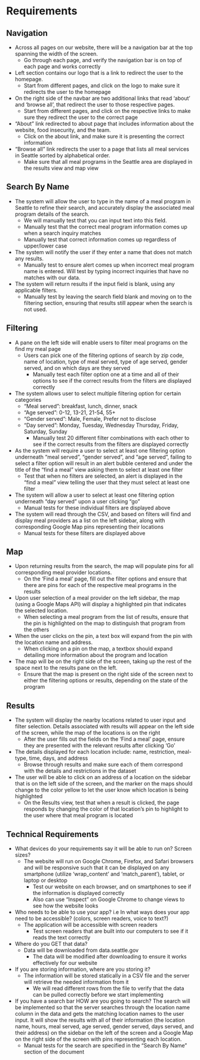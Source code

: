 # Requirements

## Navigation
- Across all pages on our website, there will be a navigation bar at the top spanning the width of the screen.
    - Go through each page, and verify the navigation bar is on top of each page and works correctly
- Left section contains our logo that is a link to redirect the user to the homepage. 
    - Start from different pages, and click on the logo to make sure it redirects the user to the homepage 
- On the right side of the navbar are two additional links that read ‘about’ and ‘browse all’, that redirect the user to those respective pages.
    - Start from different pages, and click on the respective links to make sure they redirect the user to the correct page
- “About” link redirected to about page that includes information about the website, food insecurity, and the team. 
    - Click on the about link, and make sure it is presenting the correct information
- “Browse all” link redirects the user to a page that lists all meal services in Seattle sorted by alphabetical order.
    - Make sure that all meal programs in the Seattle area are displayed in the results view and map view

## Search By Name
- The system will allow the user to type in the name of a meal program in Seattle to refine their search, and accurately display the associated meal program details of the search.
    - We will manually test that you can input text into this field.
    - Manually test that the correct meal program information comes up when a search inquiry matches
    - Manually test that correct information comes up regardless of upper/lower case
- The system will notify the user if they enter a name that does not match any results.
    - Manually test to ensure alert comes up when incorrect meal program name is entered. Will test by typing incorrect inquiries that have no matches with our data.
- The system will return results if the input field is blank, using any applicable filters.  
    - Manually test by leaving the search field blank and moving on to the filtering section, ensuring that results still appear when the search is not used.

## Filtering
- A pane on the left side will enable users to filter meal programs on the find my meal page
    - Users can pick one of the filtering options of search by zip code, name of location, type of meal served, type of age served, gender served, and on which days are they served
        - Manually test each filter option one at a time and all of their options to see if the correct results from the filters are displayed correctly 
- The system allows user to select multiple filtering option for certain categories 
    - “Meal served”: breakfast, lunch, dinner, snack
    - “Age served”: 0-12, 13-21, 21-54, 55+
    - “Gender served”: Male, Female, Prefer not to disclose
    - “Day served”: Monday, Tuesday, Wednesday Thursday, Friday, Saturday, Sunday
        - Manually test 20 different filter combinations with each other to see if the correct results from the filters are displayed correctly 
- As the system will require a user to select at least one filtering option underneath “meal served”, “gender served”, and “age served”, failing to select a filter option will result in an alert bubble centered and under the title of the “find a meal” view asking them to select at least one filter
    - Test that when no filters are selected, an alert is displayed in the “find a meal” view telling the user that they must select at least one filter
- The system will allow a user to select at least one filtering option underneath “day served” upon a user clicking “go”
    - Manual tests for these individual filters are displayed above
- The system will read through the CSV, and based on filters will find and display meal providers as a list on the left sidebar, along with corresponding Google Map pins representing their locations
    - Manual tests for these filters are displayed above

## Map
- Upon returning results from the search, the map will populate pins for all corresponding meal provider locations.
    - On the ‘Find a meal’ page, fill out the filter options and ensure that there are pins for each of the respective meal programs in the results
- Upon user selection of a meal provider on the left sidebar, the map (using a Google Maps API) will display a highlighted pin that indicates the selected location. 
    - When selecting a meal program from the list of results, ensure that the pin is highlighted on the map to distinguish that program from the others
- When the user clicks on the pin, a text box will expand from the pin with the location name and address. 
    - When clicking on a pin on the map, a textbox should expand detailing more information about the program and location
- The map will be on the right side of the screen, taking up the rest of the space next to the results pane on the left. 
    - Ensure that the map is present on the right side of the screen next to either the filtering options or results, depending on the state of the program

## Results
- The system will display the nearby locations related to user input and filter selection. Details associated with results will appear on the left side of the screen, while the map of the locations is on the right
    - After the user fills out the fields on the ‘Find a meal’ page, ensure they are presented with the relevant results after clicking ‘Go’
- The details displayed for each location include: name, restriction, meal-type, time, days, and address
    - Browse through results and make sure each of them correspond with the details and restrictions in the dataset
- The user will be able to click on an address of a location on the sidebar that is on the left side of the screen, and the marker on the maps should change to the color yellow to let the user know which location is being highlighted
    - On the Results view, test that when a result is clicked, the page responds by changing the color of that location’s pin to highlight to the user where that meal program is located

## Technical Requirements
- What devices do your requirements say it will be able to run on? Screen sizes?
    - The website will run on Google Chrome, Firefox, and Safari browsers and will be responsive such that it can be displayed on any smartphone (utilize ‘wrap_content’ and ‘match_parent’), tablet, or laptop or desktop
        - Test our website on each browser, and on smartphones to see if the information is displayed correctly
        - Also can use “Inspect” on Google Chrome to change views to see how the website looks
- Who needs to be able to use your app? i.e In what ways does your app need to be accessible? (colors, screen readers, voice to text?)
    - The application will be accessible with screen readers
        - Test screen readers that are built into our computers to see if it reads the text correctly
- Where do you GET that data?
    - Data will be downloaded from data.seattle.gov
        - The data will be modified after downloading to ensure it works effectively for our website
- If you are storing information, where are you storing it?
    - The information will be stored statically in a CSV file and the server will retrieve the needed information from it
        - We will read different rows from the file to verify that the data can be pulled correctly before we start implementing
- If you have a search bar HOW are you going to search?
The search will be implemented so that the server searches through the location name column in the data and gets the matching location names to the user input. It will show the results with all of their information (the location name, hours, meal served, age served, gender served, days served, and their address) on the sidebar on the left of the screen and a Google Map on the right side of the screen with pins representing each location.
    - Manual tests for the search are specified in the “Search By Name” section of the document 